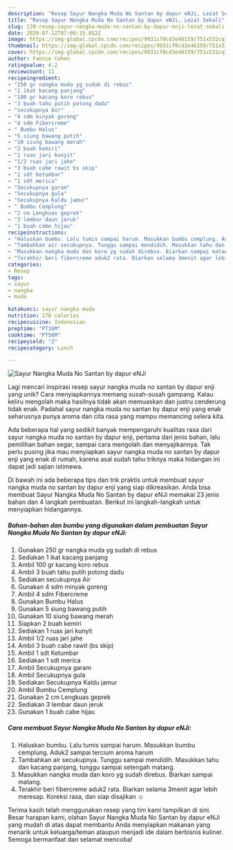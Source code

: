 ```yaml
---
description: "Resep Sayur Nangka Muda No Santan by dapur eNJi, Lezat Sekali"
title: "Resep Sayur Nangka Muda No Santan by dapur eNJi, Lezat Sekali"
slug: 139-resep-sayur-nangka-muda-no-santan-by-dapur-enji-lezat-sekali
date: 2020-07-12T07:09:15.852Z
image: https://img-global.cpcdn.com/recipes/9931cf0cd3e46159/751x532cq70/sayur-nangka-muda-no-santan-by-dapur-enji-foto-resep-utama.jpg
thumbnail: https://img-global.cpcdn.com/recipes/9931cf0cd3e46159/751x532cq70/sayur-nangka-muda-no-santan-by-dapur-enji-foto-resep-utama.jpg
cover: https://img-global.cpcdn.com/recipes/9931cf0cd3e46159/751x532cq70/sayur-nangka-muda-no-santan-by-dapur-enji-foto-resep-utama.jpg
author: Fannie Cohen
ratingvalue: 4.2
reviewcount: 11
recipeingredient:
- "250 gr nangka muda yg sudah di rebus"
- "1 ikat kacang panjang"
- "100 gr kacang koro rebus"
- "3 buah tahu putih potong dadu"
- "secukupnya Air"
- "4 sdm minyak goreng"
- "4 sdm Fibercreme"
- " Bumbu Halus"
- "5 siung bawang putih"
- "10 siung bawang merah"
- "2 buah kemiri"
- "1 ruas jari kunyit"
- "1/2 ruas jari jahe"
- "3 buah cabe rawit bs skip"
- "1 sdt Ketumbar"
- "1 sdt merica"
- "Secukupnya garam"
- "Secukupnya gula"
- "Secukupnya Kaldu jamur"
- " Bumbu Cemplung"
- "2 cm Lengkuas geprek"
- "3 lembar daun jeruk"
- "1 buah cabe hijau"
recipeinstructions:
- "Haluskan bumbu. Lalu tumis sampai harum. Masukkan bumbu cemplung. Aduk2 sampai tercium aroma harum"
- "Tambahkan air secukupnya. Tunggu sampai mendidih. Masukkan tahu dan kacang panjang, tunggu sampai setengah matang."
- "Masukkan nangka muda dan koro yg sudah direbus. Biarkan sampai matang."
- "Terakhir beri fibercreme aduk2 rata. Biarkan selama 3menit agar lebih meresap. Koreksi rasa, dan siap disajikan ☺"
categories:
- Resep
tags:
- sayur
- nangka
- muda

katakunci: sayur nangka muda 
nutrition: 278 calories
recipecuisine: Indonesian
preptime: "PT16M"
cooktime: "PT56M"
recipeyield: "2"
recipecategory: Lunch

---
```



![Sayur Nangka Muda No Santan by dapur eNJi](https://img-global.cpcdn.com/recipes/9931cf0cd3e46159/751x532cq70/sayur-nangka-muda-no-santan-by-dapur-enji-foto-resep-utama.jpg)

Lagi mencari inspirasi resep sayur nangka muda no santan by dapur enji yang unik? Cara menyiapkannya memang susah-susah gampang. Kalau keliru mengolah maka hasilnya tidak akan memuaskan dan justru cenderung tidak enak. Padahal sayur nangka muda no santan by dapur enji yang enak seharusnya punya aroma dan cita rasa yang mampu memancing selera kita.

Ada beberapa hal yang sedikit banyak mempengaruhi kualitas rasa dari sayur nangka muda no santan by dapur enji, pertama dari jenis bahan, lalu pemilihan bahan segar, sampai cara mengolah dan menyajikannya. Tak perlu pusing jika mau menyiapkan sayur nangka muda no santan by dapur enji yang enak di rumah, karena asal sudah tahu triknya maka hidangan ini dapat jadi sajian istimewa.




Di bawah ini ada beberapa tips dan trik praktis untuk membuat sayur nangka muda no santan by dapur enji yang siap dikreasikan. Anda bisa membuat Sayur Nangka Muda No Santan by dapur eNJi memakai 23 jenis bahan dan 4 langkah pembuatan. Berikut ini langkah-langkah untuk menyiapkan hidangannya.

<!--inarticleads1-->

##### Bahan-bahan dan bumbu yang digunakan dalam pembuatan Sayur Nangka Muda No Santan by dapur eNJi:

1. Gunakan 250 gr nangka muda yg sudah di rebus
1. Sediakan 1 ikat kacang panjang
1. Ambil 100 gr kacang koro rebus
1. Ambil 3 buah tahu putih potong dadu
1. Sediakan secukupnya Air
1. Gunakan 4 sdm minyak goreng
1. Ambil 4 sdm Fibercreme
1. Gunakan  Bumbu Halus
1. Gunakan 5 siung bawang putih
1. Gunakan 10 siung bawang merah
1. Siapkan 2 buah kemiri
1. Sediakan 1 ruas jari kunyit
1. Ambil 1/2 ruas jari jahe
1. Ambil 3 buah cabe rawit (bs skip)
1. Ambil 1 sdt Ketumbar
1. Sediakan 1 sdt merica
1. Ambil Secukupnya garam
1. Ambil Secukupnya gula
1. Sediakan Secukupnya Kaldu jamur
1. Ambil  Bumbu Cemplung
1. Gunakan 2 cm Lengkuas geprek
1. Sediakan 3 lembar daun jeruk
1. Gunakan 1 buah cabe hijau




<!--inarticleads2-->

##### Cara membuat Sayur Nangka Muda No Santan by dapur eNJi:

1. Haluskan bumbu. Lalu tumis sampai harum. Masukkan bumbu cemplung. Aduk2 sampai tercium aroma harum
1. Tambahkan air secukupnya. Tunggu sampai mendidih. Masukkan tahu dan kacang panjang, tunggu sampai setengah matang.
1. Masukkan nangka muda dan koro yg sudah direbus. Biarkan sampai matang.
1. Terakhir beri fibercreme aduk2 rata. Biarkan selama 3menit agar lebih meresap. Koreksi rasa, dan siap disajikan ☺




Terima kasih telah menggunakan resep yang tim kami tampilkan di sini. Besar harapan kami, olahan Sayur Nangka Muda No Santan by dapur eNJi yang mudah di atas dapat membantu Anda menyiapkan makanan yang menarik untuk keluarga/teman ataupun menjadi ide dalam berbisnis kuliner. Semoga bermanfaat dan selamat mencoba!

